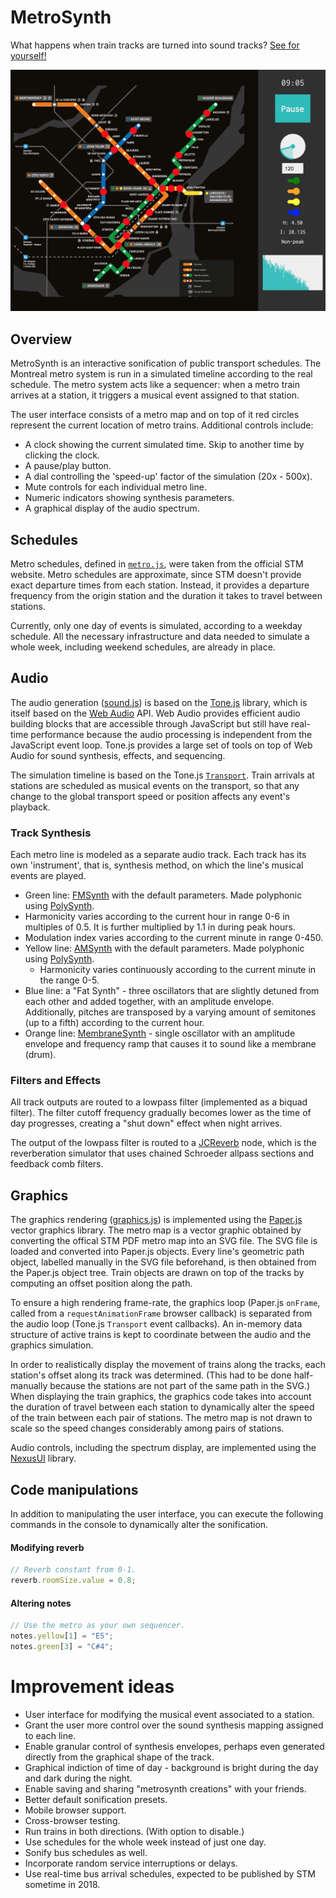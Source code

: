 # MetroSynth
What happens when train tracks are turned into sound tracks?
[See for yourself!](https://www.matangover.com/metrosynth)


![MetroSynth screenshot](/screenshot.png?raw=true)

## Overview
MetroSynth is an interactive sonification of public transport schedules. The Montreal metro system is run in a simulated timeline according to the real schedule. The metro system acts like a sequencer: when a metro train arrives at a station, it triggers a musical event assigned to that station.

The user interface consists of a metro map and on top of it red circles represent the current location of metro trains. Additional controls include:
- A clock showing the current simulated time. Skip to another time by clicking the clock.
- A pause/play button.
- A dial controlling the 'speed-up' factor of the simulation (20x - 500x).
- Mute controls for each individual metro line.
- Numeric indicators showing synthesis parameters.
- A graphical display of the audio spectrum.

## Schedules
Metro schedules, defined in [`metro.js`](/metro.js), were taken from the official STM website. Metro schedules are approximate, since STM doesn't provide exact departure times from each station. Instead, it provides a departure frequency from the origin station and the duration it takes to travel between stations.

Currently, only one day of events is simulated, according to a weekday schedule. All the necessary infrastructure and data needed to simulate a whole week, including weekend schedules, are already in place.

## Audio
The audio generation ([sound.js](/sound.js)) is based on the [Tone.js](https://tonejs.github.io) library, which is itself based on the [Web Audio](https://developer.mozilla.org/en-US/docs/Web/API/Web_Audio_API) API. Web Audio provides efficient audio building blocks that are accessible through JavaScript but still have real-time performance because the audio processing is independent from the JavaScript event loop. Tone.js provides a large set of tools on top of Web Audio for sound synthesis, effects, and sequencing.

The simulation timeline is based on the Tone.js [`Transport`](https://github.com/Tonejs/Tone.js/wiki/TransportTime). Train arrivals at stations are scheduled as musical events on the transport, so that any change to the global transport speed or position affects any event's playback.

### Track Synthesis
Each metro line is modeled as a separate audio track. Each track has its own 'instrument', that is, synthesis method, on which the line's musical events are played.

- Green line: [FMSynth](https://tonejs.github.io/docs/r12/FMSynth) with the default parameters. Made polyphonic using [PolySynth](https://tonejs.github.io/docs/r12/PolySynth).
 - Harmonicity varies according to the current hour in range 0-6 in multiples of 0.5. It is further multiplied by 1.1 in during peak hours.
 - Modulation index varies according to the current minute in range 0-450.
- Yellow line: [AMSynth](https://tonejs.github.io/docs/r12/AMSynth) with the default parameters. Made polyphonic using [PolySynth](https://tonejs.github.io/docs/r12/PolySynth).
  - Harmonicity varies continuously according to the current minute in the range 0-5.
- Blue line: a "Fat Synth" - three oscillators that are slightly detuned from each other and added together, with an amplitude envelope. Additionally, pitches are transposed by a varying amount of semitones (up to a fifth) according to the current hour.
- Orange line: [MembraneSynth](https://tonejs.github.io/docs/r12/MembraneSynth) - single oscillator with an amplitude envelope and frequency ramp that causes it to sound like a membrane (drum).

### Filters and Effects
All track outputs are routed to a lowpass filter (implemented as a biquad filter). The filter cutoff frequency gradually becomes lower as the time of day progresses, creating a "shut down" effect when night arrives.

The output of the lowpass filter is routed to a [JCReverb](https://tonejs.github.io/docs/r12/JCReverb) node, which is the reverberation simulator that uses chained Schroeder allpass sections and feedback comb filters.

## Graphics

The graphics rendering ([graphics.js](/graphics.js)) is implemented using the [Paper.js](http://paperjs.org/) vector graphics library. The metro map is a vector graphic obtained by converting the offical STM PDF metro map into an SVG file. The SVG file is loaded and converted into Paper.js objects. Every line's geometric path object, labelled manually in the SVG file beforehand, is then obtained from the Paper.js object tree. Train objects are drawn on top of the tracks by computing an offset position along the path.

To ensure a high rendering frame-rate, the graphics loop (Paper.js `onFrame`, called from a `requestAnimationFrame` browser callback) is separated from the audio loop (Tone.js `Transport` event callbacks). An in-memory data structure of active trains is kept to coordinate between the audio and the graphics simulation.

In order to realistically display the movement of trains along the tracks, each station's offset along its track was determined. (This had to be done half-manually because the stations are not part of the same path in the SVG.) When displaying the train graphics, the graphics code takes into account the duration of travel between each station to dynamically alter the speed of the train between each pair of stations. The metro map is not drawn to scale so the speed changes considerably among pairs of stations.

Audio controls, including the spectrum display, are implemented using the [NexusUI](https://nexus-js.github.io/ui/api/) library.

## Code manipulations
In addition to manipulating the user interface, you can execute the following commands in the console to dynamically alter the sonification.

#### Modifying reverb
```javascript
// Reverb constant from 0-1.
reverb.roomSize.value = 0.8;
```
#### Altering notes
```javascript
// Use the metro as your own sequencer.
notes.yellow[1] = "E5";
notes.green[3] = "C#4";
```
# Improvement ideas
- User interface for modifying the musical event associated to a station.
- Grant the user more control over the sound synthesis mapping assigned to each line.
- Enable granular control of synthesis envelopes, perhaps even generated directly from the graphical shape of the track.
- Graphical indiction of time of day - background is bright during the day and dark during the night.
- Enable saving and sharing "metrosynth creations" with your friends.
- Better default sonification presets.
- Mobile browser support.
- Cross-browser testing.
- Run trains in both directions. (With option to disable.)
- Use schedules for the whole week instead of just one day.
- Sonify bus schedules as well.
- Incorporate random service interruptions or delays.
- Use real-time bus arrival schedules, expected to be published by STM sometime in 2018.
